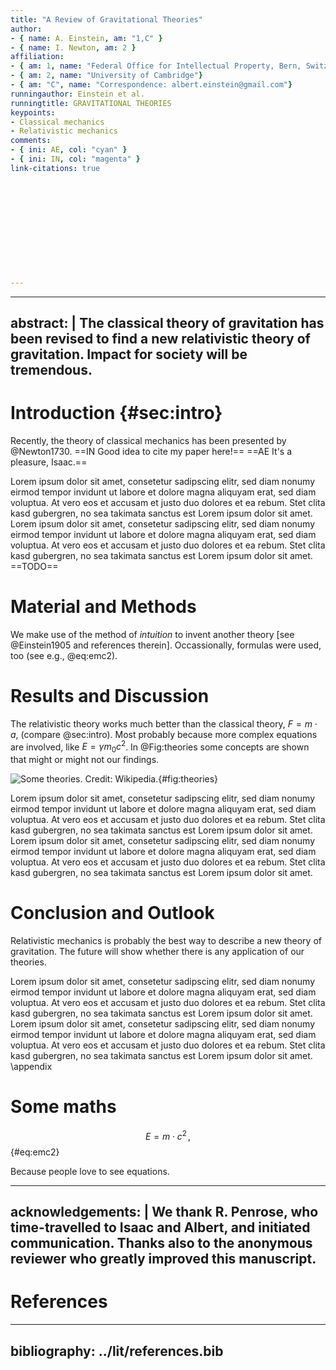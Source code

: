 ```yaml
---
title: "A Review of Gravitational Theories"
author:
- { name: A. Einstein, am: "1,C" }
- { name: I. Newton, am: 2 }
affiliation:
- { am: 1, name: "Federal Office for Intellectual Property, Bern, Switzerland"}
- { am: 2, name: "University of Cambridge"}
- { am: "C", name: "Correspondence: albert.einstein@gmail.com"}
runningauthor: Einstein et al.
runningtitle: GRAVITATIONAL THEORIES
keypoints:
- Classical mechanics
- Relativistic mechanics
comments:
- { ini: AE, col: "cyan" }
- { ini: IN, col: "magenta" }
link-citations: true












---
```

---
abstract: |
  The classical theory of gravitation has been revised to find a new relativistic theory of gravitation. Impact for society will be tremendous.
---

# Introduction {#sec:intro}

Recently, the theory of classical mechanics has been presented by @Newton1730. ==IN Good idea to cite my paper here!== ==AE It's a pleasure, Isaac.== 

Lorem ipsum dolor sit amet, consetetur sadipscing elitr, sed diam nonumy eirmod tempor invidunt ut labore et dolore magna aliquyam erat, sed diam voluptua. At vero eos et accusam et justo duo dolores et ea rebum. Stet clita kasd gubergren, no sea takimata sanctus est Lorem ipsum dolor sit amet. Lorem ipsum dolor sit amet, consetetur sadipscing elitr, sed diam nonumy eirmod tempor invidunt ut labore et dolore magna aliquyam erat, sed diam voluptua. At vero eos et accusam et justo duo dolores et ea rebum. Stet clita kasd gubergren, no sea takimata sanctus est Lorem ipsum dolor sit amet. ==TODO== 


# Material and Methods

We make use of the method of *intuition* to invent another theory [see @Einstein1905 and references therein]. Occassionally, formulas were used, too (see e.g., @eq:emc2).


# Results and Discussion

The relativistic theory works much better than the classical theory, $F=m\cdot a$, (compare @sec:intro). Most probably because more complex equations are involved, like $E=\gamma m_0c^2$.
In @Fig:theories some concepts are shown that might or might not our findings.

![Some theories. Credit: Wikipedia.](../fig/theories.png){#fig:theories}

Lorem ipsum dolor sit amet, consetetur sadipscing elitr, sed diam nonumy eirmod tempor invidunt ut labore et dolore magna aliquyam erat, sed diam voluptua. At vero eos et accusam et justo duo dolores et ea rebum. Stet clita kasd gubergren, no sea takimata sanctus est Lorem ipsum dolor sit amet. Lorem ipsum dolor sit amet, consetetur sadipscing elitr, sed diam nonumy eirmod tempor invidunt ut labore et dolore magna aliquyam erat, sed diam voluptua. At vero eos et accusam et justo duo dolores et ea rebum. Stet clita kasd gubergren, no sea takimata sanctus est Lorem ipsum dolor sit amet.

# Conclusion and Outlook

Relativistic mechanics is probably the best way to describe a new theory of gravitation.
The future will show whether there is any application of our theories. 

Lorem ipsum dolor sit amet, consetetur sadipscing elitr, sed diam nonumy eirmod tempor invidunt ut labore et dolore magna aliquyam erat, sed diam voluptua. At vero eos et accusam et justo duo dolores et ea rebum. Stet clita kasd gubergren, no sea takimata sanctus est Lorem ipsum dolor sit amet. Lorem ipsum dolor sit amet, consetetur sadipscing elitr, sed diam nonumy eirmod tempor invidunt ut labore et dolore magna aliquyam erat, sed diam voluptua. At vero eos et accusam et justo duo dolores et ea rebum. Stet clita kasd gubergren, no sea takimata sanctus est Lorem ipsum dolor sit amet.
\appendix

# Some maths

$$ E = m\cdot c^2\,, $$ {#eq:emc2}

Because people love to see equations.


---
acknowledgements: |
  We thank R. Penrose, who time-travelled to Isaac and Albert, and initiated communication.
  Thanks also to the anonymous reviewer who greatly improved this manuscript.
---

# References

---
bibliography: ../lit/references.bib
---
